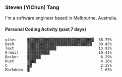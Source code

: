 ### Steven (YiChun) Tang

I'm a software engineer based in Melbourne, Australia.

#### Personal Coding Activity (past 7 days)
```
other     ▓▓▓▓▓▓▓▓▓▓▓▓▓▓▓▓▓▓▓▓▓▓▓▓▓▓▓▓▓▓  30.79%
Bash      ▓▓▓▓▓▓▓▓▓▓▓▓▓▓▓▓▓▓▓▓▓▓▓▓▓▓▓▓▓   30.45%
Text      ▓▓▓▓▓▓▓▓▓▓▓▓▓                   13.92%
E-mail    ▓▓▓▓▓▓▓▓▓▓                      10.41%
Docker    ▓▓▓▓▓▓                           6.29%
Rust      ▓▓▓▓                             4.16%
C         ▓▓                               2.35%
Markdown  ▓                                1.63%
```
